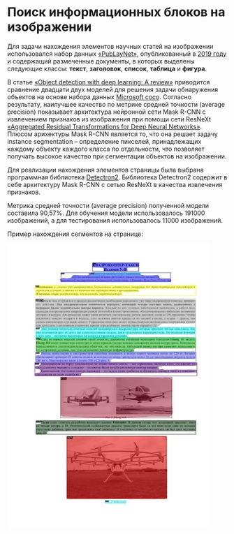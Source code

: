 Поиск информационных блоков на изображении
=====================

Для задачи нахождения элементов научных статей на изображении использовался набор данных [«PubLayNet»](https://github.com/ibm-aur-nlp/PubLayNet), опубликованный в [2019 году](https://arxiv.org/abs/1908.07836) и содержащий размеченные документы, в которых выделены следующие классы: **текст**, **заголовок**, **список**, **таблица** и **фигура**. 

В статье [«Object detection with deep learning: A review»](https://www.elibrary.ru/item.asp?id=41983194) приводится сравнение двадцати двух моделей для решения задачи обнаружения объектов на основе набора данных [Microsoft coco](https://link.springer.com/chapter/10.1007/978-3-319-10602-1_48). Согласно результату, наилучшее качество по метрике средней точности (average precision) показывает архитектура нейронной сети Mask R-CNN с извлечением признаков из изображения при помощи сети ResNeXt [«Aggregated Residual Transformations for Deep Neural Networks»](https://arxiv.org/abs/1611.05431). Плюсом арихектуры Mask R-CNN является то, что она решает задачу instance segmentation –  определение пикселей, принадлежащих каждому объекту каждого класса по отдельности, что позволяет получать высокое качество при сегментации объектов на изображении.

Для реализации нахождения элементов страницы была выбрана программная библиотека [Detectron2](https://github.com/facebookresearch/detectron2). Библиотека Detectron2 содержит в себе архитектуру Mask R-CNN с сетью ResNeXt в качества извлечения признаков.

Метрика средней точности (average precision) полученной модели составила 90,57%. Для обучения модели использовалось 191000 изображений, а для тестирования использовалось 11000 изображений.

Пример нахождения сегментов на странице:

![Пример нахождения сегментов на странице](https://github.com/owls-nlp/pdf_tools_bot_ICQ/blob/master/info/images/blocks_detection_example.jpg)